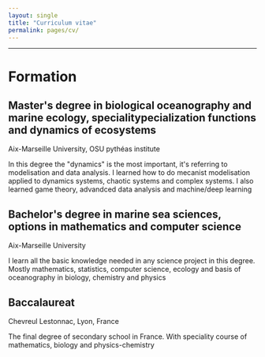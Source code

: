 ```yaml
---
layout: single
title: "Curriculum vitae"
permalink: pages/cv/
---
```


------------------------------------------------------------------
# Formation 
## Master's degree in biological oceanography and marine ecology, specialitypecialization functions and dynamics of ecosystems
Aix-Marseille University, OSU pythéas institute

In this degree the "dynamics" is the most important, it's referring to modelisation and data analysis. I learned how to do mecanist modelisation applied to dynamics systems, chaotic systems and complex systems. I also learned game theory, advandced data analysis and machine/deep learning

## Bachelor's degree in marine sea sciences, options in mathematics and computer science 
Aix-Marseille University

I learn all the basic knowledge needed in any science project in this degree. Mostly mathematics, statistics, computer science, ecology and basis of oceanography in biology, chemistry and physics

## Baccalaureat
Chevreul Lestonnac, Lyon, France

The final degree of secondary school in France. With speciality course of mathematics, biology and physics-chemistry


